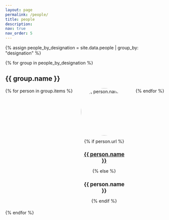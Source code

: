 ```yaml
---
layout: page
permalink: /people/
title: people
description: 
nav: true
nav_order: 5
---
```


<style>
.people-grid {
  display: flex;
  flex-wrap: wrap;
  justify-content: space-between;
}

.person {
  width: calc(33.33% - 20px); /* Adjust the width as needed for the desired number of entries per row */
  margin-bottom: 20px;
  text-align: center;
}

.person-photo {
  width: auto;
  height: 150px;
  border-radius: 50%;
  margin-bottom: 10px;
}

.person-name {
  font-weight: bold;
  font-size: 1.2em; /* Adjust the font size as needed */
}

.person-designation {
  color: #666;
}
</style>


{% assign people_by_designation = site.data.people | group_by: "designation" %}

{% for group in people_by_designation %}
<h2>{{ group.name }}</h2>
<div class="people-grid">
  {% for person in group.items %}
  <div class="person">
    <img src="{{ person.photo }}" alt="{{ person.name }}" class="person-photo">
    <div class="person-info">
      {% if person.url %}
        <h2 class="person-name"><a href="{{ person.url }}">{{ person.name }}</a></h2>
      {% else %}
        <h2 class="person-name">{{ person.name }}</h2>
      {% endif %}    
    </div>
  </div>
  {% endfor %}
</div>
{% endfor %}


